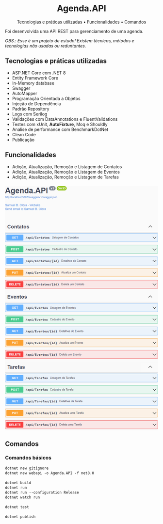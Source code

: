 <h1 align="center">
  Agenda.API
</h1>
<p align="center">
  <a href="#tecnologias-e-práticas-utilizadas">Tecnologias e práticas utilizadas</a> •
  <a href="#funcionalidades">Funcionalidades</a> •
  <a href="#comandos">Comandos</a>
</p>

Foi desenvolvida uma API REST para gerenciamento de uma agenda.

_OBS.: Esse é um projeto de estudo! Existem técnicas, métodos e tecnologias não usadas ou reduntantes._

## Tecnologias e práticas utilizadas
- ASP.NET Core com .NET 8
- Entity Framework Core
- In-Memory database
- Swagger
- AutoMapper
- Programação Orientada a Objetos
- Injeção de Dependência
- Padrão Repository
- Logs com Serilog
- Validações com DataAnnotations e FluentValidations
- Testes com xUnit, __AutoFixture__, Moq e Shouldly
- Analise de performance com BenchmarkDotNet
- Clean Code
- Publicação

## Funcionalidades
- Adição, Atualização, Remoção e Listagem de Contatos
- Adição, Atualização, Remoção e Listagem de Eventos
- Adição, Atualização, Remoção e Listagem de Tarefas

###

![alt text](https://raw.githubusercontent.com/samuel-oldra/Agenda.API/main/README_IMGS/swagger_ui.png)

## Comandos

### Comandos básicos
```
dotnet new gitignore
dotnet new webapi -o Agenda.API -f net8.0

dotnet build
dotnet run
dotnet run --configuration Release
dotnet watch run

dotnet test

dotnet publish
```